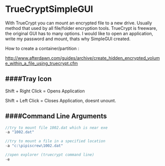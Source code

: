 # TrueCryptSimpleGUI

With TrueCrypt you can mount an encrypted file to a new drive. Usually method that used by all file/folder encryption tools. TrueCrypt is freeware, the original GUI has to many options. I would like to open an application, write my password and mount, thats why SimpleGUI created.


How to create a container/partition :

http://www.afterdawn.com/guides/archive/create_hidden_encrypted_volume_within_a_file_using_truecrypt.cfm


####Tray Icon
---------
Shift + Right Click = Opens Application

Shift + Left Click  = Closes Application, doesnt unount.

####Command Line Arguments
----------------------

```javascript
//try to mount file 1002.dat which is near exe
-a "1002.dat"

//try to mount a file in a specified location
-a "c:\pipiscrew\1002.dat"

//open explorer (truecrypt command line)
-e
```
